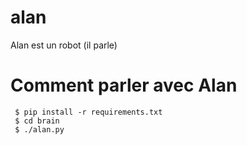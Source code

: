 # alan
Alan est un robot (il parle)

# Comment parler avec Alan

 ```
  $ pip install -r requirements.txt
  $ cd brain
  $ ./alan.py
  ```
